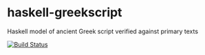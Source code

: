# haskell-greekscript
Haskell model of ancient Greek script verified against primary texts

[![Build Status](https://travis-ci.org/ancientlanguage/haskell-greek-script.svg?branch=master)](https://travis-ci.org/ancientlanguage/haskell-greek-script)
